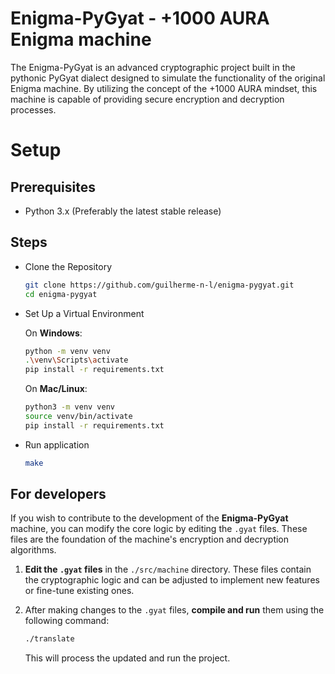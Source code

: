 # Enigma-PyGyat - +1000 AURA Enigma machine

The Enigma-PyGyat is an advanced cryptographic project built in the pythonic PyGyat dialect designed to simulate the functionality of the original Enigma machine. By utilizing the concept of the +1000 AURA mindset, this machine is capable of providing secure encryption and decryption processes.

# Setup

## Prerequisites

- Python 3.x (Preferably the latest stable release)

## Steps

- Clone the Repository

    ```sh
    git clone https://github.com/guilherme-n-l/enigma-pygyat.git
    cd enigma-pygyat
    ```

- Set Up a Virtual Environment

   On **Windows**:

   ```bash
   python -m venv venv
   .\venv\Scripts\activate
   pip install -r requirements.txt
   ```

   On **Mac/Linux**:

   ```bash
   python3 -m venv venv
   source venv/bin/activate
   pip install -r requirements.txt
   ```

- Run application

   ```bash
   make
   ```

## For developers

If you wish to contribute to the development of the **Enigma-PyGyat** machine, you can modify the core logic by editing the `.gyat` files. These files are the foundation of the machine's encryption and decryption algorithms.

1. **Edit the `.gyat` files** in the `./src/machine` directory. These files contain the cryptographic logic and can be adjusted to implement new features or fine-tune existing ones.

2. After making changes to the `.gyat` files, **compile and run** them using the following command:

   ```bash
   ./translate
   ```

   This will process the updated and run the project.
